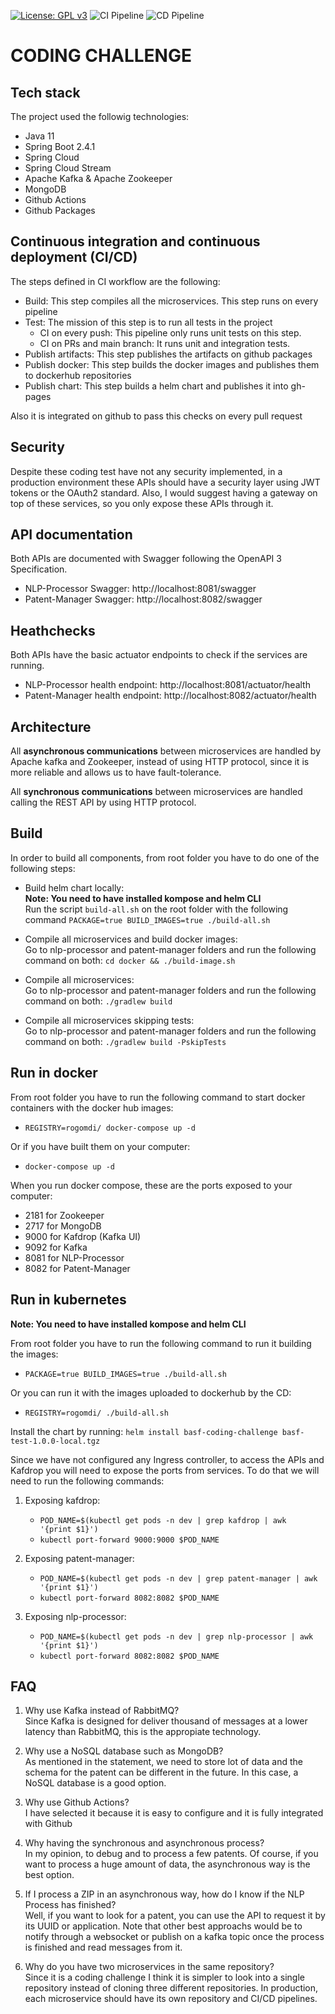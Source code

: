 [![License: GPL v3](https://img.shields.io/badge/License-GPLv3-blue.svg)](https://www.gnu.org/licenses/gpl-3.0)
![CI Pipeline](https://github.com/rogomdi/basf/workflows/CI%20Pipeline/badge.svg)
![CD Pipeline](https://github.com/rogomdi/basf/workflows/CD%20Pipeline/badge.svg)

# CODING CHALLENGE

Tech stack
---
The project used the followig technologies:
- Java 11
- Spring Boot 2.4.1
- Spring Cloud
- Spring Cloud Stream
- Apache Kafka & Apache Zookeeper
- MongoDB
- Github Actions
- Github Packages

Continuous integration and continuous deployment (CI/CD)
---
The steps defined in CI workflow are the following:
- Build: This step compiles all the microservices. This step runs on every pipeline
- Test: The mission of this step is to run all tests in the project
  - CI on every push: This pipeline only runs unit tests on this step.
  - CI on PRs and main branch: It runs unit and integration tests.
- Publish artifacts: This step publishes the artifacts on github packages
- Publish docker: This step builds the docker images and publishes them to dockerhub repositories
- Publish chart: This step builds a helm chart and publishes it into gh-pages

Also it is integrated on github to pass this checks on every pull request

Security
---
Despite these coding test have not any security implemented, in a production environment these APIs should have a security layer using JWT tokens or the OAuth2 standard. 
Also, I would suggest having a gateway on top of these services, so you only expose these APIs through it.  

API documentation
---
Both APIs are documented with Swagger following the OpenAPI 3 Specification.

- NLP-Processor Swagger: <ur>http://localhost:8081/swagger</url>
- Patent-Manager Swagger: <ur>http://localhost:8082/swagger</url>

Heathchecks
---
Both APIs have the basic actuator endpoints to check if the services are running.

- NLP-Processor health endpoint: <ur>http://localhost:8081/actuator/health</url>
- Patent-Manager health endpoint: <ur>http://localhost:8082/actuator/health</url>

Architecture
---
All **asynchronous communications** between microservices are handled by Apache kafka and Zookeeper,
instead of using HTTP protocol, since it is more reliable and allows us to have fault-tolerance.

All **synchronous communications** between microservices are handled calling the REST API by using HTTP protocol.

Build
---
In order to build all components, from root folder you have to do one of the following steps:

- Build helm chart locally: <br>
  **Note: You need to have installed kompose and helm CLI** <br>
  Run the script `build-all.sh` on the root folder with the following command
  <code>PACKAGE=true BUILD_IMAGES=true ./build-all.sh</code>

- Compile all microservices and build docker images: <br>
  Go to nlp-processor and patent-manager folders and run the following command on both: <code>cd docker && ./build-image.sh</code>

- Compile all microservices: <br>
  Go to nlp-processor and patent-manager folders and run the following command on both: <code>./gradlew build</code>
  
- Compile all microservices skipping tests: <br>
  Go to nlp-processor and patent-manager folders and run the following command on both: <code>./gradlew build -PskipTests</code>

Run in docker
---

From root folder you have to run the following command to start docker containers with the docker hub images:
- <code>REGISTRY=rogomdi/ docker-compose up -d</code>

Or if you have built them on your computer:
- <code>docker-compose up -d</code>

When you run docker compose, these are the ports exposed to your computer:
- 2181 for Zookeeper
- 2717 for MongoDB
- 9000 for Kafdrop (Kafka UI)
- 9092 for Kafka
- 8081 for NLP-Processor
- 8082 for Patent-Manager

Run in kubernetes
---
**Note: You need to have installed kompose and helm CLI** <br>

From root folder you have to run the following command to run it building the images:
- <code>PACKAGE=true BUILD_IMAGES=true ./build-all.sh</code>
  
Or you can run it with the images uploaded to dockerhub by the CD:
- <code>REGISTRY=rogomdi/ ./build-all.sh</code>

Install the chart by running: `helm install basf-coding-challenge basf-test-1.0.0-local.tgz`

Since we have not configured any Ingress controller, to access the APIs and Kafdrop you will need to expose the ports from services.
To do that we will need to run the following commands:
<br>
1. Exposing kafdrop:
   - <code>POD_NAME=$(kubectl get pods -n dev | grep kafdrop | awk '{print $1}')</code>
   - <code>kubectl port-forward 9000:9000 $POD_NAME</code>

2. Exposing patent-manager:
    - <code>POD_NAME=$(kubectl get pods -n dev | grep patent-manager | awk '{print $1}')</code>
    - <code>kubectl port-forward 8082:8082 $POD_NAME</code>

3. Exposing nlp-processor:
    - <code>POD_NAME=$(kubectl get pods -n dev | grep nlp-processor | awk '{print $1}')</code>
    - <code>kubectl port-forward 8082:8082 $POD_NAME</code>

FAQ
---
1. Why use Kafka instead of RabbitMQ?
   <br> Since Kafka is designed for deliver thousand of messages at a lower latency than RabbitMQ, this is the appropiate technology.

2. Why use a NoSQL database such as MongoDB?
   <br> As mentioned in the statement, we need to store lot of data and the schema for the patent can be different in the future. In this case, a NoSQL database is a good option.

3. Why use Github Actions?
   <br> I have selected it because it is easy to configure and it is fully integrated with Github

4. Why having the synchronous and asynchronous process?
   <br> In my opinion, to debug and to process a few patents. Of course, if you want to process a huge amount of data, the asynchronous way is the best option.

5. If I process a ZIP in an asynchronous way, how do I know if the NLP Process has finished?
   <br> Well, if you want to look for a patent, you can use the API to request it by its UUID or application. Note that other best approachs would be to notify through a websocket or publish on a kafka topic once the process is finished and read messages from it.

6. Why do you have two microservices in the same repository?
   <br> Since it is a coding challenge I think it is simpler to look into a single repository instead of cloning three different repositories. In production, each microservice should have its own repository and CI/CD pipelines.